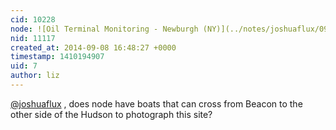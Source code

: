 ```yaml
---
cid: 10228
node: ![Oil Terminal Monitoring - Newburgh (NY)](../notes/joshuaflux/09-08-2014/oil-terminal-monitoring-newburgh-ny)
nid: 11117
created_at: 2014-09-08 16:48:27 +0000
timestamp: 1410194907
uid: 7
author: liz
---
```


[@joshuaflux](/profile/joshuaflux) , does node have boats that can cross from Beacon to the other side of the Hudson to photograph this site?